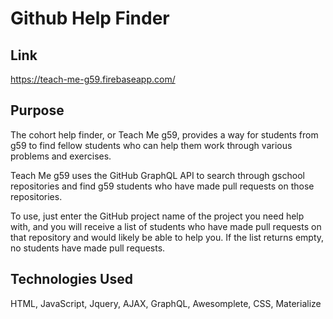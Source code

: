 # Github Help Finder


## Link
https://teach-me-g59.firebaseapp.com/

## Purpose

The cohort help finder, or Teach Me g59, provides a way for students from g59 to find fellow students who can help them work through various problems and exercises.

Teach Me g59 uses the GitHub GraphQL API to search through gschool repositories and find g59 students who have made pull requests on those repositories.

To use, just enter the GitHub project name of the project you need help with, and you will receive a list of students who have made pull requests on that repository and would likely be able to help you. If the list returns empty, no students have made pull requests.


## Technologies Used
HTML, JavaScript, Jquery, AJAX, GraphQL, Awesomplete, CSS, Materialize
